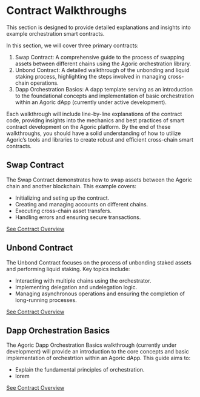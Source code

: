 # Contract Walkthroughs

This section is designed to provide detailed explanations and insights into example orchestration smart contracts. 

In this section, we will cover three primary contracts:

1. Swap Contract: A comprehensive guide to the process of swapping assets between different chains using the Agoric orchestration library.
2. Unbond Contract: A detailed walkthrough of the unbonding and liquid staking process, highlighting the steps involved in managing cross-chain operations.
3.	Dapp Orchestration Basics: A dapp template serving as an introduction to the foundational concepts and implementation of basic orchestration within an Agoric dApp (currently under active development).

Each walkthrough will include line-by-line explanations of the contract code, providng insights into the mechanics and best practices of smart contract development on the Agoric platform. By the end of these walkthroughs, you should have a solid understanding of how to utilize Agoric’s tools and libraries to create robust and efficient cross-chain smart contracts.

## Swap Contract

The Swap Contract demonstrates how to swap assets between the Agoric chain and another blockchain. This example covers:

- Initializing and seting up the contract.
- Creating and managing accounts on different chains.
- Executing cross-chain asset transfers.
- Handling errors and ensuring secure transactions.

[See Contract Overview](/guides/orchestration/getting-started/contract-walkthrough/cross-chain-swap)

## Unbond Contract

The Unbond Contract focuses on the process of unbonding staked assets and performing liquid staking. Key topics include:

- Interacting with multiple chains using the orchestrator.
- Implementing delegation and undelegation logic.
- Managing asynchronous operations and ensuring the completion of long-running processes.

[See Contract Overview](/guides/orchestration/getting-started/contract-walkthrough/cross-chain-unbond)


## Dapp Orchestration Basics

The Agoric Dapp Orchestration Basics walkthrough (currently under development) will provide an introduction to the core concepts and basic implementation of orchestrtion within an Agoric dApp. This guide aims to:

- Explain the fundamental principles of orchestration.
- lorem

[See Contract Overview](/guides/orchestration/getting-started/contract-walkthrough/orchestration-basics)
